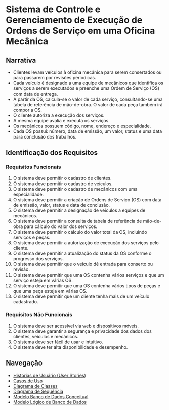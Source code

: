 # Sistema de Controle e Gerenciamento de Execução de Ordens de Serviço em uma Oficina Mecânica

## Narrativa

- Clientes levam veículos à oficina mecânica para serem consertados ou para passarem por revisões periódicas.
- Cada veículo é designado a uma equipe de mecânicos que identifica os serviços a serem executados e preenche uma Ordem de Serviço (OS) com data de entrega.
- A partir da OS, calcula-se o valor de cada serviço, consultando-se uma tabela de referência de mão-de-obra. O valor de cada peça também irá compor a OS.
- O cliente autoriza a execução dos serviços.
- A mesma equipe avalia e executa os serviços.
- Os mecânicos possuem código, nome, endereço e especialidade.
- Cada OS possui: número, data de emissão, um valor, status e uma data para conclusão dos trabalhos.

## Identificação dos Requisitos

### Requisitos Funcionais

1. O sistema deve permitir o cadastro de clientes.
2. O sistema deve permitir o cadastro de veículos.
3. O sistema deve permitir o cadastro de mecânicos com uma especialidade.
4. O sistema deve permitir a criação de Ordens de Serviço (OS) com data de emissão, valor, status e data de conclusão.
5. O sistema deve permitir a designação de veículos a equipes de mecânicos.
6. O sistema deve permitir a consulta de tabela de referência de mão-de-obra para cálculo do valor dos serviços.
7. O sistema deve permitir o cálculo do valor total da OS, incluindo serviços e peças.
8. O sistema deve permitir a autorização de execução dos serviços pelo cliente.
9. O sistema deve permitir a atualização do status da OS conforme o progresso dos serviços.
10. O sistema deve permitir que o veículo dê entrada para conserto ou revisão.
11. O sistema deve permitir que uma OS contenha vários serviços e que um serviço esteja em várias OS.
12. O sistema deve permitir que uma OS contenha vários tipos de peças e que uma peça esteja em várias OS.
13. O sistema deve permitir que um cliente tenha mais de um veículo cadastrado.

### Requisitos Não Funcionais

1. O sistema deve ser acessível via web e dispositivos móveis.
2. O sistema deve garantir a segurança e privacidade dos dados dos clientes, veículos e mecânicos.
3. O sistema deve ser fácil de usar e intuitivo.
4. O sistema deve ter alta disponibilidade e desempenho.

## Navegação

- [Histórias de Usuário (User Stories)](historias_usuario.md)
- [Casos de Uso](casos_uso.md)
- [Diagrama de Classes](diagrama_classe.md)
- [Diagrama de Sequência](diagrama_sequencia.md)
- [Modelo Banco de Dados Conceitual](modelo_conceitual.md)
- [Modelo Lógico de Banco de Dados](modelo_logico.md)
